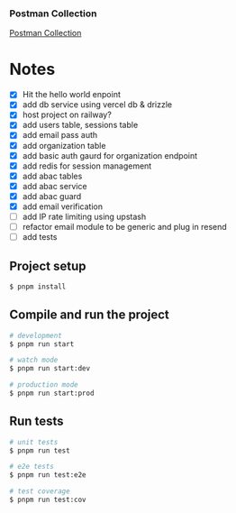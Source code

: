 ### Postman Collection

[Postman Collection](postman-collection.json)

# Notes

- [x] Hit the hello world enpoint
- [x] add db service using vercel db & drizzle
- [x] host project on railway?
- [x] add users table, sessions table
- [x] add email pass auth
- [x] add organization table
- [x] add basic auth gaurd for organization endpoint
- [x] add redis for session management
- [x] add abac tables
- [x] add abac service
- [x] add abac guard
- [x] add email verification
- [ ] add IP rate limiting using upstash
- [ ] refactor email module to be generic and plug in resend
- [ ] add tests

## Project setup

```bash
$ pnpm install
```

## Compile and run the project

```bash
# development
$ pnpm run start

# watch mode
$ pnpm run start:dev

# production mode
$ pnpm run start:prod
```

## Run tests

```bash
# unit tests
$ pnpm run test

# e2e tests
$ pnpm run test:e2e

# test coverage
$ pnpm run test:cov
```
